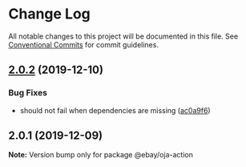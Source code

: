 # Change Log

All notable changes to this project will be documented in this file.
See [Conventional Commits](https://conventionalcommits.org) for commit guidelines.

## [2.0.2](https://github.com/eBay/oja/compare/@ebay/oja-action@2.0.1...@ebay/oja-action@2.0.2) (2019-12-10)


### Bug Fixes

* should not fail when dependencies are missing ([ac0a9f6](https://github.com/eBay/oja/commit/ac0a9f668a68fd32d2071d3e8e3c6de1a6ce1740))





## 2.0.1 (2019-12-09)

**Note:** Version bump only for package @ebay/oja-action
